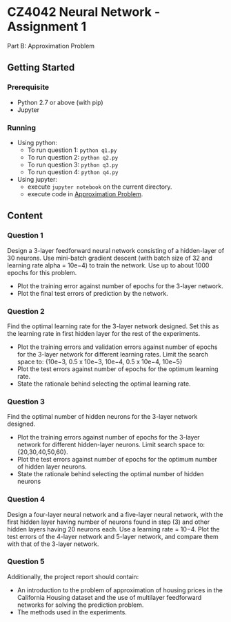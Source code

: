 # CZ4042 Neural Network - Assignment 1

Part B: Approximation Problem

## Getting Started

### Prerequisite

- Python 2.7 or above (with pip)
- Jupyter

### Running

- Using python:
  - To run question 1: `python q1.py`
  - To run question 2: `python q2.py`
  - To run question 3: `python q3.py`
  - To run question 4: `python q4.py`
- Using jupyter:
  - execute `jupyter notebook` on the current directory.
  - execute code in [Approximation Problem](approximation_problem.ipynb).

## Content

### Question 1

Design a 3-layer feedforward neural network consisting of a hidden-layer of 30 neurons. Use mini-batch gradient descent (with batch size of 32 and learning rate alpha = 10e−4) to train the network. Use up to about 1000 epochs for this problem.

- Plot the training error against number of epochs for the 3-layer network.
- Plot the final test errors of prediction by the network.

### Question 2

Find the optimal learning rate for the 3-layer network designed. Set this as the learning rate in first hidden layer for the rest of the experiments.

- Plot the training errors and validation errors against number of epochs for the 3-layer network for different learning rates. Limit the search space to: {10e−3, 0.5 x 10e−3, 10e−4, 0.5 x 10e−4, 10e−5}
- Plot the test errors against number of epochs for the optimum learning rate.
- State the rationale behind selecting the optimal learning rate.

### Question 3

Find the optimal number of hidden neurons for the 3-layer network designed.

- Plot the training errors against number of epochs for the 3-layer network for different hidden-layer neurons. Limit search space to:{20,30,40,50,60}.
- Plot the test errors against number of epochs for the optimum number of hidden layer neurons.
- State the rationale behind selecting the optimal number of hidden neurons

### Question 4

Design a four-layer neural network and a five-layer neural network, with the first hidden layer having number of neurons found in step (3) and other hidden layers having 20 neurons each. Use a learning rate = 10−4. Plot the test errors of the 4-layer network and 5-layer network, and compare them with that of the 3-layer network.

### Question 5

Additionally, the project report should contain:

- An introduction to the problem of approximation of housing prices in the California Housing dataset and the use of multilayer feedforward networks for solving the prediction problem.
- The methods used in the experiments.